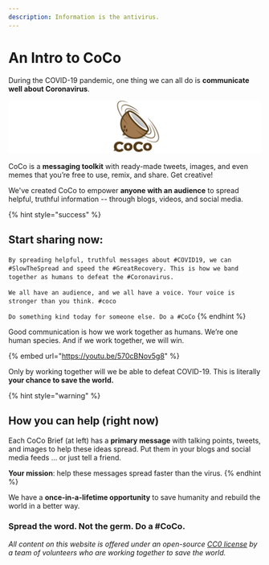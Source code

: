 ```yaml
---
description: Information is the antivirus.
---
```


# An Intro to CoCo

During the COVID-19 pandemic, one thing we can all do is **communicate well about Coronavirus**.

![Coronavirus + Communication = CoCo.](.gitbook/assets/coco-logo-wide%20%281%29.png)

CoCo is a **messaging toolkit** with ready-made tweets, images, and even memes that you’re free to use, remix, and share. Get creative!

We've created CoCo to empower **anyone with an audience** to spread helpful, truthful information -- through blogs, videos, and social media.

{% hint style="success" %}
## **Start sharing now:**

`By spreading helpful, truthful messages about #COVID19, we can #SlowTheSpread and speed the #GreatRecovery. This is how we band together as humans to defeat the #Coronavirus.`

`We all have an audience, and we all have a voice. Your voice is stronger than you think. #coco`

`Do something kind today for someone else. Do a #CoCo`
{% endhint %}

Good communication is how we work together as humans. We’re one human species. And if we work together, we will win.

{% embed url="https://youtu.be/570cBNov5g8" %}

Only by working together will we be able to defeat COVID-19. This is literally **your chance to save the world.**

{% hint style="warning" %}
## **How you can help \(right now\)**

Each CoCo Brief \(at left\) has a **primary message** with talking points, tweets, and images to help these ideas spread. Put them in your blogs and social media feeds ... or just tell a friend. 

**Your mission**: help these messages spread faster than the virus.
{% endhint %}

We have a **once-in-a-lifetime opportunity** to save humanity and rebuild the world in a better way.

### Spread the word. Not the germ. Do a \#CoCo.



_All content on this website is offered under an open-source_ [_CC0 license_](https://creativecommons.org/share-your-work/public-domain/cc0/) _by a team of volunteers who are working together to save the world._ 


